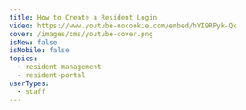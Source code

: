 ```yaml
---
title: How to Create a Resident Login
video: https://www.youtube-nocookie.com/embed/hYI9RPyk-Qk
cover: /images/cms/youtube-cover.png
isNew: false
isMobile: false
topics:
  - resident-management
  - resident-portal
userTypes:
  - staff
---
```


